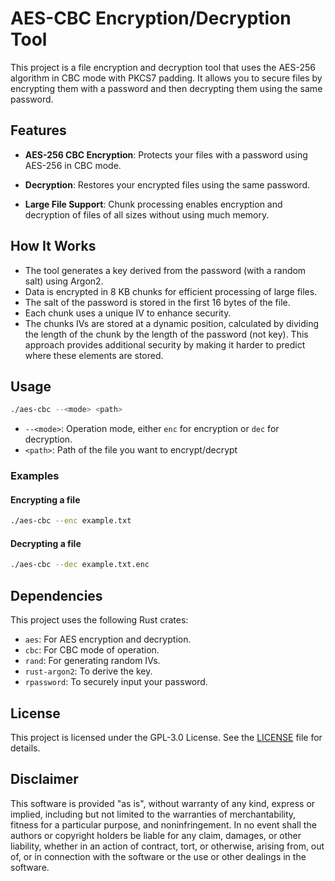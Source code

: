 # AES-CBC Encryption/Decryption Tool

This project is a file encryption and decryption tool that uses the AES-256 algorithm in CBC mode with PKCS7 padding. It allows you to secure files by encrypting them with a password and then decrypting them using the same password.

## Features

- **AES-256 CBC Encryption**: Protects your files with a password using AES-256 in CBC mode.

- **Decryption**: Restores your encrypted files using the same password.

- **Large File Support**: Chunk processing enables encryption and decryption of files of all sizes without using much memory.

## How It Works

- The tool generates a key derived from the password (with a random salt) using Argon2.
- Data is encrypted in 8 KB chunks for efficient processing of large files.
- The salt of the password is stored in the first 16 bytes of the file.
- Each chunk uses a unique IV to enhance security.
- The chunks IVs are stored at a dynamic position, calculated by dividing the length of the chunk by the length of the password (not key). This approach provides additional security by making it harder to predict where these elements are stored.

## Usage

```sh
./aes-cbc --<mode> <path>
```

- `--<mode>`: Operation mode, either `enc` for encryption or `dec` for decryption.
- `<path>`: Path of the file you want to encrypt/decrypt

### Examples

#### Encrypting a file

```sh
./aes-cbc --enc example.txt
```

#### Decrypting a file

```sh
./aes-cbc --dec example.txt.enc
```

## Dependencies

This project uses the following Rust crates:

- `aes`: For AES encryption and decryption.
- `cbc`: For CBC mode of operation.
- `rand`: For generating random IVs.
- `rust-argon2`: To derive the key.
- `rpassword`: To securely input your password.

## License

This project is licensed under the GPL-3.0 License. See the [LICENSE](LICENSE) file for details.

## Disclaimer

This software is provided "as is", without warranty of any kind, express or implied, including but not limited to the warranties of merchantability, fitness for a particular purpose, and noninfringement. In no event shall the authors or copyright holders be liable for any claim, damages, or other liability, whether in an action of contract, tort, or otherwise, arising from, out of, or in connection with the software or the use or other dealings in the software.
